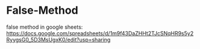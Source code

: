 # False-Method
false method in google sheets: https://docs.google.com/spreadsheets/d/1m9f43DaZHHt2TJcSNqHR9s5y2RyygsG0_5D3MsUgxK0/edit?usp=sharing
